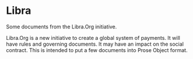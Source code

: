 # Libra
Some documents from the Libra.Org initiative.

Libra.Org is a new initiative to create a global system of payments.
It will have rules and governing documents.   It may have an impact on
the social contract.  This is intended to put a few documents into Prose Object format.

